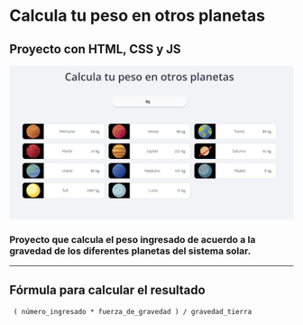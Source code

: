 # Calcula tu peso en otros planetas

## Proyecto con HTML, CSS y JS

![Screenshot](Cap.jpg)

### Proyecto que calcula el peso ingresado de acuerdo a la gravedad de los diferentes planetas del sistema solar.

---

## Fórmula para calcular el resultado

```
 ( número_ingresado * fuerza_de_gravedad ) / gravedad_tierra
```
